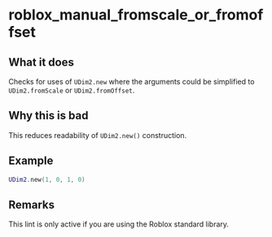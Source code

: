 # roblox_manual_fromscale_or_fromoffset
## What it does
Checks for uses of `UDim2.new` where the arguments could be simplified to `UDim2.fromScale` or `UDim2.fromOffset`.

## Why this is bad
This reduces readability of `UDim2.new()` construction.

## Example
```lua
UDim2.new(1, 0, 1, 0)
```

## Remarks
This lint is only active if you are using the Roblox standard library.
